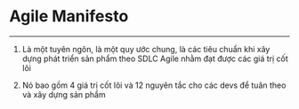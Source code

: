 # Agile Manifesto

---

1. Là một tuyên ngôn, là một quy ước chung, là các tiêu chuẩn khi xây dựng phát triển sản phẩm theo SDLC Agile nhằm đạt được các giá trị cốt lõi

2. Nó bao gồm 4 giá trị cốt lõi và 12 nguyên tắc cho các devs để tuân theo và xây dựng sản phẩm
